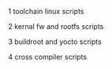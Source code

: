 1 toolchain linux scripts

2 kernal fw and rootfs scripts

3 buildroot and yocto scripts

4 cross compiler scripts

